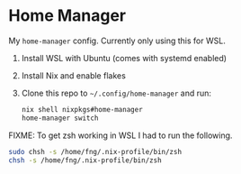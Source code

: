 # Home Manager

My `home-manager` config. Currently only using this for WSL.

1. Install WSL with Ubuntu (comes with systemd enabled)
2. Install Nix and enable flakes
3. Clone this repo to `~/.config/home-manager` and run:

   ```bash
   nix shell nixpkgs#home-manager
   home-manager switch
   ```

FIXME: To get zsh working in WSL I had to run the following.

```bash
sudo chsh -s /home/fng/.nix-profile/bin/zsh
chsh -s /home/fng/.nix-profile/bin/zsh
```
